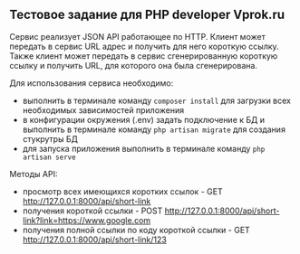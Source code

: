 ## Тестовое задание для PHP developer Vprok.ru

Сервис реализует JSON API работающее по HTTP. Клиент может передать в сервис URL адрес и получить для него короткую ссылку. Также клиент может передать в сервис сгенерированную короткую ссылку и получить URL, для которого она была сгенерирована.

Для использования сервиса необходимо:
- выполнить в терминале команду ```composer install``` для загрузки всех необходимых зависимостей приложения
- в конфигурации окружения (.env) задать подключение к БД
и выполнить в терминале команду ```php artisan migrate``` для создания стукрутры БД
- для запуска приложения выполнить в терминале команду ```php artisan serve```

Методы API:
- просмотр всех имеющихся коротких ссылок - GET http://127.0.0.1:8000/api/short-link
- получения короткой ссылки - POST http://127.0.0.1:8000/api/short-link?link=https://www.google.com
- получения полной ссылки по коду короткой ссылки - GET http://127.0.0.1:8000/api/short-link/123
